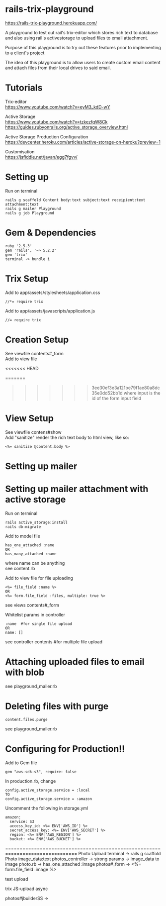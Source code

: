 # rails-trix-playground
https://rails-trix-playground.herokuapp.com/

A playground to test out rail's trix-editor which stores rich text to database and also using rail's activestorage to upload files to email attachment.

Purpose of this playground is to try out these features prior to implementing to a client's project

The idea of this playground is to allow users to create custom email content and attach files from their local drives to said email.


# Tutorials
Trix-editor
\
https://www.youtube.com/watch?v=eyM3_kdD-wY

Active Storage
\
https://www.youtube.com/watch?v=tzkezfqW8Ck
\
https://guides.rubyonrails.org/active_storage_overview.html

Active Storage Production Configuration
\
https://devcenter.heroku.com/articles/active-storage-on-heroku?preview=1

Customisation
\
https://jsfiddle.net/javan/egg7fgvv/

# Setting up
Run on terminal

    rails g scaffold Content body:text subject:text receipient:text attachment:text
    rails g mailer Playground
    rails g job Playground

# Gem & Dependencies

    ruby '2.5.3'
    gem 'rails', '~> 5.2.2'
    gem 'trix'
    terminal -> bundle i

# Trix Setup
Add to app/assets/stylesheets/application.css

    //*= require trix

Add to app/assets/javascripts/application.js

    //= require trix

# Creation Setup
See viewfile contents#_form
\
Add to view file

<<<<<<< HEAD
    <trix-editor input="content_body"></trix-editor>

=======
<trix-editor input="content_body"></trix-editor>
>>>>>>> 3ee30ef3e3a121be79f1ae80a8dc35e0dd52bb1d
where input is the id of the form input field


# View Setup
See viewfile contens#show
\
Add "sanitize" render the rich text body to html view, like so:

    <%= sanitize @content.body %>

# Setting up mailer


# Setting up mailer attachment with active storage
Run on terminal

    rails active_storage:install
    rails db:migrate

Add to model file

    has_one_attached :name
    OR 
    has_many_attached :name

where name can be anything
\
see content.rb

Add to view file for file uploading

    <%= file_field :name %> 
    OR
    <%= form.file_field :files, multiple: true %>
see views contents#_form

Whitelist params in controller

    :name  #for single file upload
    OR 
    name: []
see controller contents #for multiple file upload

# Attaching uploaded files to email with blob
see playground_mailer.rb

# Deleting files with purge

    content.files.purge

see playground_mailer.rb

# Configuring for Production!!
Add to Gem file 

    gem "aws-sdk-s3", require: false

In production.rb, change

    config.active_storage.service = :local 
    TO
    config.active_storage.service = :amazon

Uncomment the following in storage.yml

    amazon:
      service: S3
      access_key_id: <%= ENV['AWS_ID'] %>
      secret_access_key: <%= ENV['AWS_SECRET'] %>
      region: <%= ENV['AWS_REGION'] %>
      bucket: <%= ENV['AWS_BUCKET'] %>

===============================================================================
Photo Upload
terminal -> rails g scaffold Photo image_data:text
photos_controller -> strong params -> image_data to image
photo.rb -> has_one_attached :image
photos#_form -> <%= form.file_field :image %>

test upload

trix JS-upload async

photos#jbuilderSS -> 
